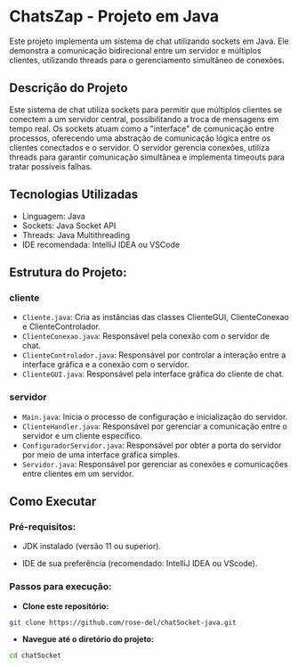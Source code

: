 # ChatsZap - Projeto em Java

Este projeto implementa um sistema de chat utilizando sockets em Java. 
Ele demonstra a comunicação bidirecional entre um servidor e múltiplos clientes,
utilizando threads para o gerenciamento simultâneo de conexões.

## Descrição do Projeto

Este sistema de chat utiliza sockets para permitir que múltiplos clientes se conectem a um servidor central, possibilitando a troca de mensagens em tempo real.
Os sockets atuam como a "interface" de comunicação entre processos, oferecendo uma abstração de comunicação lógica entre os clientes conectados e o servidor. 
O servidor gerencia conexões, utiliza threads para garantir comunicação simultânea e implementa timeouts para tratar possíveis falhas.

## Tecnologias Utilizadas

- Linguagem: Java
- Sockets: Java Socket API
- Threads: Java Multithreading
- IDE recomendada: IntelliJ IDEA ou VSCode

## Estrutura do Projeto:
### cliente
- `Cliente.java`: Cria as instâncias das classes ClienteGUI, ClienteConexao e ClienteControlador.
- `ClienteConexao.java`: Responsável pela conexão com o servidor de chat.
- `ClienteControlador.java`: Responsável por controlar a interação entre a interface gráfica e a conexão com o servidor.
- `ClienteGUI.java`: Responsável pela interface gráfica do cliente de chat.

### servidor
- `Main.java`: Inicia o processo de configuração e inicialização do servidor.
- `ClienteHandler.java`: Responsável por gerenciar a comunicação entre o servidor e um cliente especifico.
- `ConfiguradorServidor.java`: Responsável por obter a porta do servidor por meio de uma interface gráfica simples.
- `Servidor.java`: Responsável por gerenciar as conexões e comunicações entre clientes em um servidor.

## Como Executar

### Pré-requisitos:

- JDK instalado (versão 11 ou superior).

- IDE de sua preferência (recomendado: IntelliJ IDEA ou VScode).

### Passos para execução:

- **Clone este repositório:**
```bash
git clone https://github.com/rose-del/chatSocket-java.git
```
- **Navegue até o diretório do projeto:**
```bash
cd chatSocket
```
